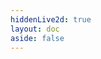 ```yaml
---
hiddenLive2d: true
layout: doc
aside: false
---
```


<script setup>
import DocTransform from '../../src/components/doc-transform/index.vue'
</script>

<ClientOnly>
 <DocTransform/>
</ClientOnly>
